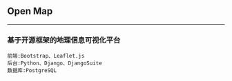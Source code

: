 ## Open Map
-----------
### 基于开源框架的地理信息可视化平台
    前端:Bootstrap、Leaflet.js
	后台:Python、Django、DjangoSuite
	数据库:PostgreSQL
